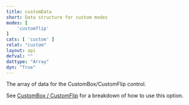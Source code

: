 ```yaml
---
title: customData
short: Data structure for custom modes
modes: [
	'customflip'
]
cats: [ 'custom' ]
relat: "custom"
layout: api
defval: ""
dattype: "Array"
dyn: "True"
---
```


The array of data for the CustomBox/CustomFlip control.

See [CustomBox / CustomFlip]({{site.basesite}}doc/7-2-custom/) for a breakdown 
of how to use this option.
